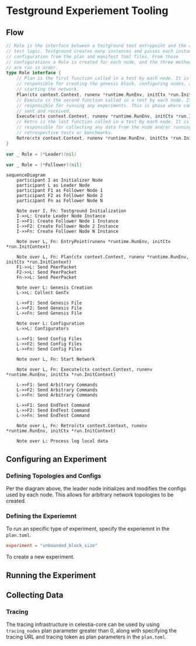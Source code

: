 # Testground Experiement Tooling

## Flow

```go
// Role is the interface between a testground test entrypoint and the actual
// test logic. Testground creates many instances and passes each instance a
// configuration from the plan and manifest toml files. From those
// configurations a Role is created for each node, and the three methods below
// are ran in order.
type Role interface {
	// Plan is the first function called in a test by each node. It is
	// responsible for creating the genesis block, configuring nodes, and
	// starting the network.
	Plan(ctx context.Context, runenv *runtime.RunEnv, initCtx *run.InitContext) error
	// Execute is the second function called in a test by each node. It is
	// responsible for running any experiments. This is phase where commands are
	// sent and received.
	Execute(ctx context.Context, runenv *runtime.RunEnv, initCtx *run.InitContext) error
	// Retro is the last function called in a test by each node. It is
	// responsible for collecting any data from the node and/or running any
	// retrospective tests or benchmarks.
	Retro(ctx context.Context, runenv *runtime.RunEnv, initCtx *run.InitContext) error
}

var _ Role = (*Leader)(nil)

var _ Role = (*Follower)(nil)
```

```mermaid
sequenceDiagram
    participant I as Initializer Node
    participant L as Leader Node
    participant F1 as Follower Node 1
    participant F2 as Follower Node 2
    participant Fn as Follower Node N

    Note over I, Fn: Testground Initialization
    I->>L: Create Leader Node Instance
    I->>F1: Create Follower Node 1 Instance
    I->>F2: Create Follower Node 2 Instance
    I->>Fn: Create Follower Node N Instance

    Note over L, Fn: EntryPoint(runenv *runtime.RunEnv, initCtx *run.InitContext)
    
    Note over L, Fn: Plan(ctx context.Context, runenv *runtime.RunEnv, initCtx *run.InitContext)
    F1->>L: Send PeerPacket
    F2->>L: Send PeerPacket
    Fn->>L: Send PeerPacket

    Note over L: Genesis Creation
    L->>L: Collect GenTx

    L->>F1: Send Genesis File
    L->>F2: Send Genesis File
    L->>Fn: Send Genesis File

    Note over L: Configuration
    L->>L: Configurators

    L->>F1: Send Config Files
    L->>F2: Send Config Files
    L->>Fn: Send Config Files

    Note over L, Fn: Start Network

    Note over L, Fn: Execute(ctx context.Context, runenv *runtime.RunEnv, initCtx *run.InitContext)

    L->>F1: Send Arbitrary Commands
    L->>F2: Send Arbitrary Commands
    L->>Fn: Send Arbitrary Commands

    L->>F1: Send EndTest Command
    L->>F2: Send EndTest Command
    L->>Fn: Send EndTest Command

    Note over L, Fn: Retro(ctx context.Context, runenv *runtime.RunEnv, initCtx *run.InitContext)

    Note over L: Process log local data
```

## Configuring an Experiment

### Defining Topologies and Configs

Per the diagram above, the leader node initializes and modifies the configs used
by each node. This allows for arbitrary network topologies to be created.

### Defining the Experiemnt

To run an specific type of experiment, specify the experiemnt in the `plan.toml`.

```toml
experiment = "unbounded_block_size"
```

To create a new experiment.

## Running the Experiment

## Collecting Data

### Tracing

The tracing infrastructure in celestia-core can be used by using `tracing_nodes`
plan parameter greater than 0, along with specifying the tracing URL and tracing
token as plan parameters in the `plan.toml`.
